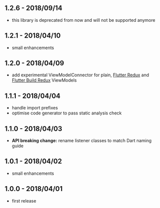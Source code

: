 ## 1.2.6 - 2018/09/14

* this library is deprecated from now and will not be supported anymore


## 1.2.1 - 2018/04/10

* small enhancements


## 1.2.0 - 2018/04/09

* add experimental ViewModelConnector for plain, [Flutter Redux](https://pub.dartlang.org/packages/flutter_redux) 
and [Flutter Build Redux](https://pub.dartlang.org/packages/flutter_built_redux) ViewModels

## 1.1.1 - 2018/04/04

* handle import prefixes
* optimise code generator to pass static analysis check


## 1.1.0 - 2018/04/03

* **API breaking change:** rename listener classes to match Dart naming guide


## 1.0.1 - 2018/04/02

* small enhancements


## 1.0.0 - 2018/04/01

* first release
